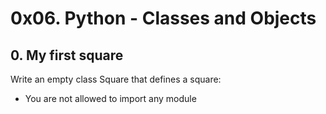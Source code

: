 # 0x06. Python - Classes and Objects

## 0. My first square

Write an empty class Square that defines a square:

* You are not allowed to import any module